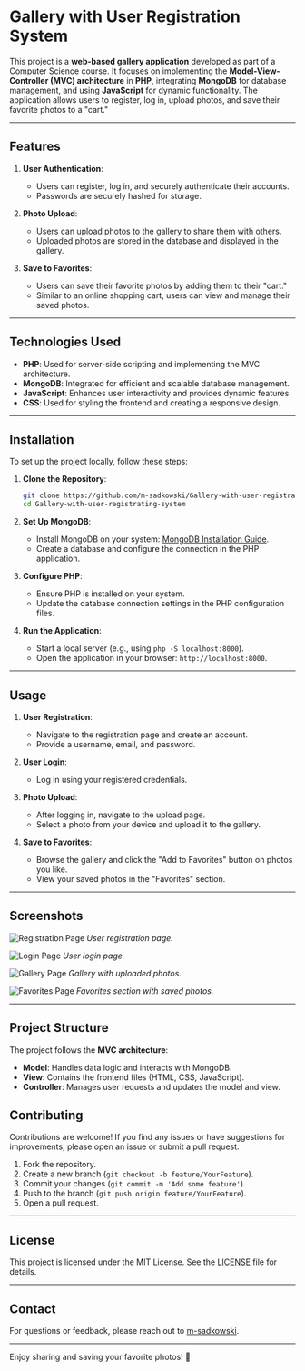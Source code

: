 # Gallery with User Registration System

This project is a **web-based gallery application** developed as part of a Computer Science course. It focuses on implementing the **Model-View-Controller (MVC) architecture** in **PHP**, integrating **MongoDB** for database management, and using **JavaScript** for dynamic functionality. The application allows users to register, log in, upload photos, and save their favorite photos to a "cart."

---

## Features

1. **User Authentication**:
   - Users can register, log in, and securely authenticate their accounts.
   - Passwords are securely hashed for storage.

2. **Photo Upload**:
   - Users can upload photos to the gallery to share them with others.
   - Uploaded photos are stored in the database and displayed in the gallery.

3. **Save to Favorites**:
   - Users can save their favorite photos by adding them to their "cart."
   - Similar to an online shopping cart, users can view and manage their saved photos.

---

## Technologies Used

- **PHP**: Used for server-side scripting and implementing the MVC architecture.
- **MongoDB**: Integrated for efficient and scalable database management.
- **JavaScript**: Enhances user interactivity and provides dynamic features.
- **CSS**: Used for styling the frontend and creating a responsive design.

---

## Installation

To set up the project locally, follow these steps:

1. **Clone the Repository**:
   ```bash
   git clone https://github.com/m-sadkowski/Gallery-with-user-registrating-system.git
   cd Gallery-with-user-registrating-system
   ```

2. **Set Up MongoDB**:
   - Install MongoDB on your system: [MongoDB Installation Guide](https://docs.mongodb.com/manual/installation/).
   - Create a database and configure the connection in the PHP application.

3. **Configure PHP**:
   - Ensure PHP is installed on your system.
   - Update the database connection settings in the PHP configuration files.

4. **Run the Application**:
   - Start a local server (e.g., using `php -S localhost:8000`).
   - Open the application in your browser: `http://localhost:8000`.

---

## Usage

1. **User Registration**:
   - Navigate to the registration page and create an account.
   - Provide a username, email, and password.

2. **User Login**:
   - Log in using your registered credentials.

3. **Photo Upload**:
   - After logging in, navigate to the upload page.
   - Select a photo from your device and upload it to the gallery.

4. **Save to Favorites**:
   - Browse the gallery and click the "Add to Favorites" button on photos you like.
   - View your saved photos in the "Favorites" section.

---

## Screenshots

![Registration Page](screenshots/registration.png)
*User registration page.*

![Login Page](screenshots/login.png)
*User login page.*

![Gallery Page](screenshots/gallery.png)
*Gallery with uploaded photos.*

![Favorites Page](screenshots/favorites.png)
*Favorites section with saved photos.*

---

## Project Structure

The project follows the **MVC architecture**:

- **Model**: Handles data logic and interacts with MongoDB.
- **View**: Contains the frontend files (HTML, CSS, JavaScript).
- **Controller**: Manages user requests and updates the model and view.


## Contributing

Contributions are welcome! If you find any issues or have suggestions for improvements, please open an issue or submit a pull request.

1. Fork the repository.
2. Create a new branch (`git checkout -b feature/YourFeature`).
3. Commit your changes (`git commit -m 'Add some feature'`).
4. Push to the branch (`git push origin feature/YourFeature`).
5. Open a pull request.

---

## License

This project is licensed under the MIT License. See the [LICENSE](LICENSE) file for details.

---

## Contact

For questions or feedback, please reach out to [m-sadkowski](https://github.com/m-sadkowski).

---

Enjoy sharing and saving your favorite photos! 📸